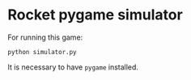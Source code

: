 # Rocket pygame simulator

For running this game:

```
python simulator.py
```

It is necessary to have `pygame` installed.
